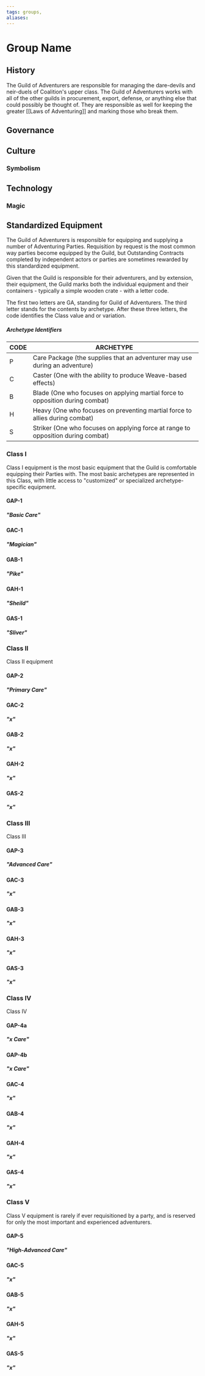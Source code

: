 ```yaml
---
tags: groups, 
aliases:
---
```


# Group Name
## History
The Guild of Adventurers are responsible for managing the dare-devils and neir-duels of Coalition's upper class. The Guild of Adventurers works with all of the other guilds in procurement, export, defense, or anything else that could possibly be thought of. They are responsible as well for keeping the greater [[Laws of Adventuring]] and marking those who break them.
## Governance
## Culture
### Symbolism
## Technology
### Magic
## Standardized Equipment
The Guild of Adventurers is responsible for equipping and supplying a number of Adventuring Parties. Requisition by request is the most common way parties become equipped by the Guild, but Outstanding Contracts completed by independent actors or parties are sometimes rewarded by this standardized equipment.

Given that the Guild is responsible for their adventurers, and by extension, their equipment, the Guild marks both the individual equipment and their containers - typically a simple wooden crate - with a letter code.

The first two letters are GA, standing for Guild of Adventurers. The third letter stands for the contents by archetype. After these three letters, the code identifies the Class value and or variation.

##### Archetype Identifiers
CODE | ARCHETYPE
--- | ---
P | Care Package (the supplies that an adventurer may use during an adventure)
C | Caster (One with the ability to produce Weave-based effects)
B | Blade (One who focuses on applying martial force to opposition during combat)
H | Heavy (One who focuses on preventing martial force to allies during combat)
S | Striker (One who focuses on applying force at range to opposition during combat)

### Class I
Class I equipment is the most basic equipment that the Guild is comfortable equipping their Parties with. The most basic archetypes are represented in this Class, with little access to "customized" or specialized archetype-specific equipment.

#### GAP-1
##### "Basic Care"

#### GAC-1
##### "Magician"

#### GAB-1
##### "Pike"

#### GAH-1
##### "Sheild"

#### GAS-1
##### "Sliver"

### Class II
Class II equipment

#### GAP-2
##### "Primary Care"

#### GAC-2
##### "x"

#### GAB-2
##### "x"

#### GAH-2
##### "x"

#### GAS-2
##### "x"

### Class III
Class III

#### GAP-3
##### "Advanced Care"

#### GAC-3
##### "x"

#### GAB-3
##### "x"

#### GAH-3
##### "x"

#### GAS-3
##### "x"

### Class IV
Class IV

#### GAP-4a
##### "x Care"

#### GAP-4b
##### "x Care"

#### GAC-4
##### "x"

#### GAB-4
##### "x"

#### GAH-4
##### "x"

#### GAS-4
##### "x"

### Class V
Class V equipment is rarely if ever requisitioned by a party, and is reserved for only the most important and experienced adventurers.

#### GAP-5
##### "High-Advanced Care"

#### GAC-5
##### "x"

#### GAB-5
##### "x"

#### GAH-5
##### "x"

#### GAS-5
##### "x"